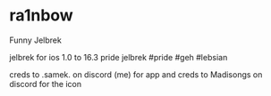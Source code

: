 # ra1nbow
Funny Jelbrek

jelbrek for ios 1.0 to 16.3
pride jelbrek #pride #geh #lebsian

creds to .samek. on discord (me) for app and creds to Madisongs on discord for the icon

